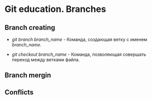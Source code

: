 # Git education. Branches

## Branch creating

* *git branch branch_name* - Команда, создающая ветку с именем *branch_name*. 

* *git checkout branch_name* - Команда, позволяющая совершать переход между ветками файла. 

## Branch mergin

## Conflicts
